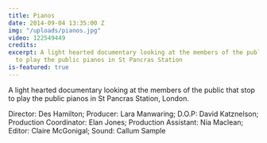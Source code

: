 ```yaml
---
title: Pianos
date: 2014-09-04 13:35:00 Z
img: "/uploads/pianos.jpg"
video: 122549449
credits: 
excerpt: A light hearted documentary looking at the members of the public that stop
  to play the public pianos in St Pancras Station
is-featured: true
---
```


A light hearted documentary looking at the members of the public that stop to play the public pianos in St Pancras Station, London.

Director: Des Hamilton; Producer: Lara Manwaring; D.O.P: David Katznelson; Production Coordinator: Elan Jones; Production Assistant: Nia Maclean; Editor: Claire McGonigal; Sound: Callum Sample